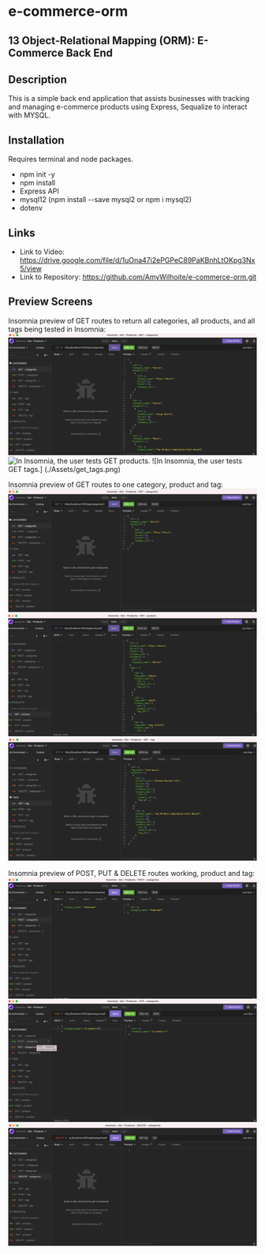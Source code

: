 # e-commerce-orm
## 13 Object-Relational Mapping (ORM): E-Commerce Back End

## Description
This is a simple back end application that assists businesses with tracking and managing e-commerce products using Express, Sequalize to interact with MYSQL. 


## Installation
Requires terminal and node packages.
* npm init -y
* npm install
* Express API
* mysql12 (npm install --save mysql2 or npm i mysql2)
* dotenv

## Links
* Link to Video: https://drive.google.com/file/d/1uOna47i2ePGPeC89PaKBnhLtOKpg3Nx5/view
* Link to Repository: https://github.com/AmyWilhoite/e-commerce-orm.git

## Preview Screens
Insomnia preview of GET routes to return all categories, all products, and all tags being tested in Insomnia:
![In Insomnia, the user tests GET categories.](./Assets/get_categories.png)
![In Insomnia, the user tests GET products.](./Assets/get_products.png)
![In Insomnia, the user tests GET tags.] (./Assets/get_tags.png) 

Insomnia preview of GET routes to one category, product and tag:
![In Insomnia, the user tests GET categories from 1.](./Assets/get_categories1.png)
![In Insomnia, the user tests GET products from 1.](./Assets/get_products1.png)
![In Insomnia, the user tests GET tags from 1](./Assets/get_tags1.png)

Insomnia preview of POST, PUT & DELETE routes working, product and tag:
![In Insomnia, the user tests GET categories from 1.](./Assets/cat-post.png)
![In Insomnia, the user tests GET products from 1.](./Assets/cat-put.png)
![In Insomnia, the user tests GET tags from 1](./Assets/cat-delete.png)
